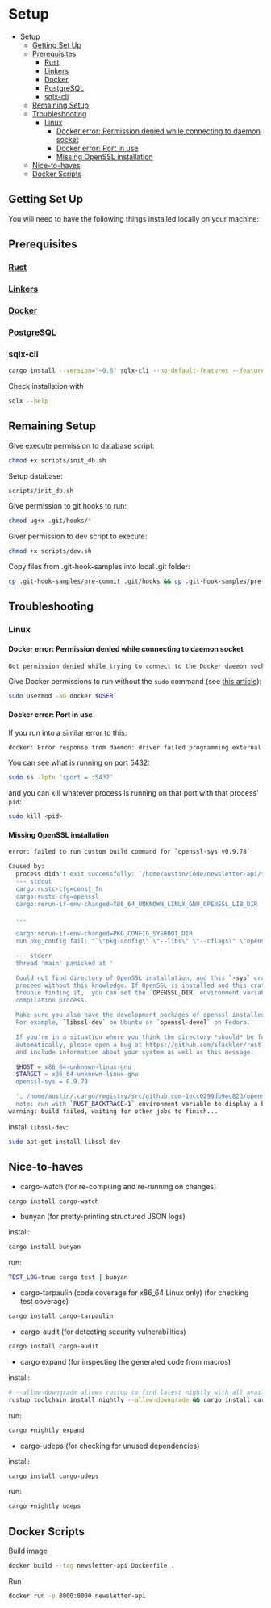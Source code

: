 # Setup

- [Setup](#setup)
  - [Getting Set Up](#getting-set-up)
  - [Prerequisites](#prerequisites)
    - [Rust](#rust)
    - [Linkers](#linkers)
    - [Docker](#docker)
    - [PostgreSQL](#postgresql)
    - [sqlx-cli](#sqlx-cli)
  - [Remaining Setup](#remaining-setup)
  - [Troubleshooting](#troubleshooting)
    - [Linux](#linux)
      - [Docker error: Permission denied while connecting to daemon socket](#docker-error-permission-denied-while-connecting-to-daemon-socket)
      - [Docker error: Port in use](#docker-error-port-in-use)
      - [Missing OpenSSL installation](#missing-openssl-installation)
  - [Nice-to-haves](#nice-to-haves)
  - [Docker Scripts](#docker-scripts)

## Getting Set Up

You will need to have the following things installed locally on your machine:

## Prerequisites

### [Rust](https://www.rust-lang.org/tools/install)

### [Linkers](.cargo/config.toml)

### [Docker](https://docs.docker.com/engine/install/)

### [PostgreSQL](https://www.timescale.com/blog/how-to-install-psql-on-mac-ubuntu-debian-windows/)

### sqlx-cli

```sh
cargo install --version="~0.6" sqlx-cli --no-default-features --features rustls,postgres
```

Check installation with

```sh
sqlx --help
```

## Remaining Setup

Give execute permission to database script:

```sh
chmod +x scripts/init_db.sh
```

Setup database:

```sh
scripts/init_db.sh
```

Give permission to git hooks to run:

```sh
chmod ug+x .git/hooks/*
```

Giver permission to dev script to execute:

```sh
chmod +x scripts/dev.sh
```

Copy files from .git-hook-samples into local .git folder:

```sh
cp .git-hook-samples/pre-commit .git/hooks && cp .git-hook-samples/pre-push .git/hooks
```

## Troubleshooting

### Linux

#### Docker error: Permission denied while connecting to daemon socket

```sh
Got permission denied while trying to connect to the Docker daemon socket at unix:///var/run/docker.sock: Get "http://%2Fvar%2Frun%2Fdocker.sock/v1.24/containers/json?filters=%7B%22name%22%3A%7B%22postgres%22%3Atrue%7D%7D": dial unix /var/run/docker.sock: connect: permission denied
```

Give Docker permissions to run without the `sudo` command (see [this article](https://linuxhandbook.com/docker-permission-denied/)):

```sh
sudo usermod -aG docker $USER
```

#### Docker error: Port in use

If you run into a similar error to this:

```sh
docker: Error response from daemon: driver failed programming external connectivity on endpoint postgres_1670526252 (ff0025ac986365a798e374eb74ab74dcf3d2db686e6c938d97cea9c3e9f2a390): Error starting userland proxy: listen tcp4 0.0.0.0:5432: bind: address already in use.
```

You can see what is running on port 5432:

```sh
sudo ss -lptn 'sport = :5432'
```

and you can kill whatever process is running on that port with that process' `pid`:

```sh
sudo kill <pid>
```

#### Missing OpenSSL installation

```sh
error: failed to run custom build command for `openssl-sys v0.9.78`

Caused by:
  process didn't exit successfully: `/home/austin/Code/newsletter-api/target/debug/build/openssl-sys-fbb4cbe5ef8d9301/build-script-main` (exit status: 101)
  --- stdout
  cargo:rustc-cfg=const_fn
  cargo:rustc-cfg=openssl
  cargo:rerun-if-env-changed=X86_64_UNKNOWN_LINUX_GNU_OPENSSL_LIB_DIR
    
  ...

  cargo:rerun-if-env-changed=PKG_CONFIG_SYSROOT_DIR
  run pkg_config fail: "`\"pkg-config\" \"--libs\" \"--cflags\" \"openssl\"` did not exit successfully: exit status: 1\nerror: could not find system library 'openssl' required by the 'openssl-sys' crate\n\n--- stderr\nPackage openssl was not found in the pkg-config search path.\nPerhaps you should add the directory containing `openssl.pc'\nto the PKG_CONFIG_PATH environment variable\nNo package 'openssl' found\n"

  --- stderr
  thread 'main' panicked at '

  Could not find directory of OpenSSL installation, and this `-sys` crate cannot
  proceed without this knowledge. If OpenSSL is installed and this crate had
  trouble finding it,  you can set the `OPENSSL_DIR` environment variable for the
  compilation process.

  Make sure you also have the development packages of openssl installed.
  For example, `libssl-dev` on Ubuntu or `openssl-devel` on Fedora.

  If you're in a situation where you think the directory *should* be found
  automatically, please open a bug at https://github.com/sfackler/rust-openssl
  and include information about your system as well as this message.

  $HOST = x86_64-unknown-linux-gnu
  $TARGET = x86_64-unknown-linux-gnu
  openssl-sys = 0.9.78

  ', /home/austin/.cargo/registry/src/github.com-1ecc6299db9ec823/openssl-sys-0.9.78/build/find_normal.rs:191:5
  note: run with `RUST_BACKTRACE=1` environment variable to display a backtrace
warning: build failed, waiting for other jobs to finish...
```

Install `libssl-dev`:

```sh
sudo apt-get install libssl-dev
```

## Nice-to-haves

- cargo-watch (for re-compiling and re-running on changes)

```sh
cargo install cargo-watch
```

- bunyan (for pretty-printing structured JSON logs)

install:

```sh
cargo install bunyan
```

run:

```sh
TEST_LOG=true cargo test | bunyan
```

- cargo-tarpaulin (code coverage for x86_64 Linux only) (for checking test coverage)

```sh
cargo install cargo-tarpaulin
```

- cargo-audit (for detecting security vulnerabilities)

```sh
cargo install cargo-audit
```

- cargo expand (for inspecting the generated code from macros)

install:

```sh
# --allow-downgrade allows rustup to find latest nightly with all available components
rustup toolchain install nightly --allow-downgrade && cargo install cargo-expand
```

run:

```sh
cargo +nightly expand
```

- cargo-udeps (for checking for unused dependencies)

install:

```sh
cargo install cargo-udeps
```

run:

```sh
cargo +nightly udeps
```

## Docker Scripts

Build image

```sh
docker build --tag newsletter-api Dockerfile .
```

Run

```sh
docker run -p 8000:8000 newsletter-api
```
